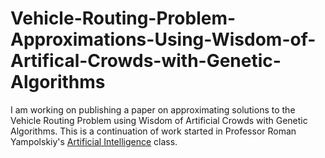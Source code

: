 # Vehicle-Routing-Problem-Approximations-Using-Wisdom-of-Artifical-Crowds-with-Genetic-Algorithms
I am working on publishing a paper on approximating solutions to the Vehicle Routing Problem using Wisdom of Artificial Crowds with Genetic Algorithms.  This is a continuation of work started in Professor Roman Yampolskiy's [Artificial Intelligence](https://github.com/jtcass01/AI) class.

